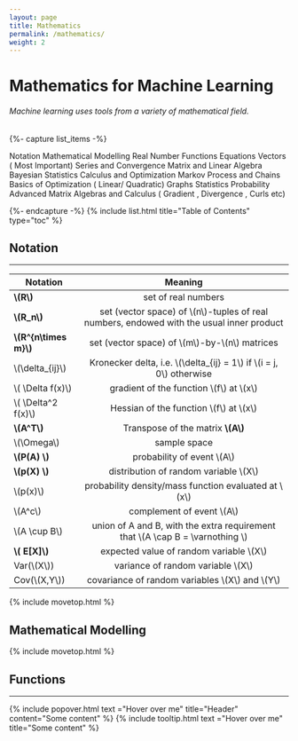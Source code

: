 ```yaml
---
layout: page
title: Mathematics
permalink: /mathematics/
weight: 2
---
```


# **Mathematics for Machine Learning**

###### Machine learning uses tools from a variety of mathematical field.

{%- capture list_items -%}

Notation
Mathematical Modelling
Real Number
Functions
Equations
Vectors ( Most Important)
Series and Convergence
Matrix and Linear Algebra
Bayesian Statistics
Calculus and Optimization
Markov Process and Chains
Basics of Optimization ( Linear/ Quadratic)
Graphs
Statistics
Probability
Advanced Matrix Algebras and Calculus ( Gradient , Divergence , Curls etc) 


{%- endcapture -%}
{% include list.html title="Table of Contents" type="toc" %}

## Notation 

___


| Notation | Meaning |
| ------------- |:-------------:|
| **\\(R\\)** | set of real numbers | 
| **\\(R_n\\)** | set (vector space) of \\(n\\)-tuples of real numbers, endowed with the usual inner product|
| **\\(R^{n\\times m}\\)** |set (vector space) of \\(m\\)-by-\\(n\\) matrices |
| \\(\\delta_{ij}\\)  | Kronecker delta, i.e. \\(\\delta_{ij} = 1\\)  if \\(i = j, 0\\) otherwise|
|\\( \\Delta f(x)\\)|gradient of the function \\(f\\) at \\(x\\)|
| \\( \\Delta^2 f(x)\\)|Hessian of the function \\(f\\) at \\(x\\)|
| **\\(A^T\\)**| Transpose of the matrix **\\(A\\)**|
|\\(\\Omega\\) |sample space|
|**\\(P(A) \\)**|probability of event \\(A\\)|
|**\\(p(X) \\)**|distribution of random variable \\(X\\)|
|\\(p(x)\\)|probability density/mass function evaluated at \\(x\\)|
|\\(A^c\\)|complement of event \\(A\\)|
|\\(A \\cup B\\)|union of A and B, with the extra requirement that \\(A \\cap B = \\varnothing \\)|
|**\\( E[X]\\)**| expected value of random variable \\(X\\)|
|Var(\\(X\\))|variance of random variable \\(X\\)|
|Cov(\\(X,Y\\))|covariance of random variables \\(X\\) and \\(Y\\)|

{% include movetop.html %}
## Mathematical Modelling



{% include movetop.html %}
## Functions
___


{% include popover.html text ="Hover over me" title="Header" content="Some content" %}
{% include tooltip.html text ="Hover over me" title="Some content"  %}




